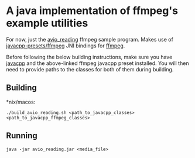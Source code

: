 # A java implementation of ffmpeg's example utilities

For now, just the [avio_reading](https://github.com/FFmpeg/FFmpeg/blob/n3.4.2/doc/examples/avio_reading.c) ffmpeg sample program. Makes use of [javacpp-presets/ffmpeg](https://github.com/bytedeco/javacpp-presets/tree/master/ffmpeg) JNI bindings for [ffmpeg](https://www.ffmpeg.org/).

Before following the below building instructions, make sure you have [javacpp](https://github.com/bytedeco/javacpp) and the above-linked ffmpeg javacpp preset installed. You will then need to provide paths to the classes for both of them during building.

## Building 

*nix/macos:

`./build_avio_reading.sh <path_to_javacpp_classes> <path_to_javacpp_ffmpeg_classes>`

## Running

`java -jar avio_reading.jar <media_file>`
